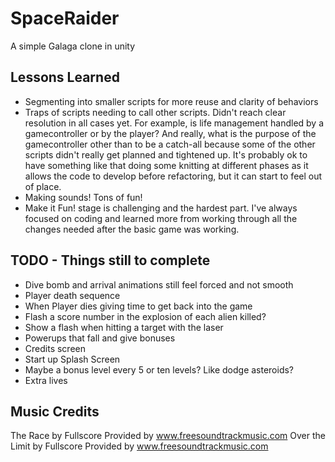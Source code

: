 # SpaceRaider
A simple Galaga clone in unity

## Lessons Learned
 * Segmenting into smaller scripts for more reuse and clarity of behaviors
 * Traps of scripts needing to call other scripts. Didn't reach clear resolution in
all cases yet. For example, is life management handled by a gamecontroller or by the
player? And really, what is the purpose of the gamecontroller other than to be a catch-all
because some of the other scripts didn't really get planned and tightened up. It's probably
ok to have something like that doing some knitting at different phases as it allows the
code to develop before refactoring, but it can start to feel out of place.
 * Making sounds! Tons of fun!
 * Make it Fun! stage is challenging and the hardest part. I've always focused on coding
 and learned more from working through all the changes needed after the basic game was
 working.

## TODO - Things still to complete
 * Dive bomb and arrival animations still feel forced and not smooth
 * Player death sequence 
 * When Player dies giving time to get back into the game
 * Flash a score number in the explosion of each alien killed?
 * Show a flash when hitting a target with the laser
 * Powerups that fall and give bonuses 
 * Credits screen
 * Start up Splash Screen
 * Maybe a bonus level every 5 or ten levels? Like dodge asteroids?
 * Extra lives
  

## Music Credits

The Race by Fullscore Provided by www.freesoundtrackmusic.com
Over the Limit by Fullscore Provided by www.freesoundtrackmusic.com
